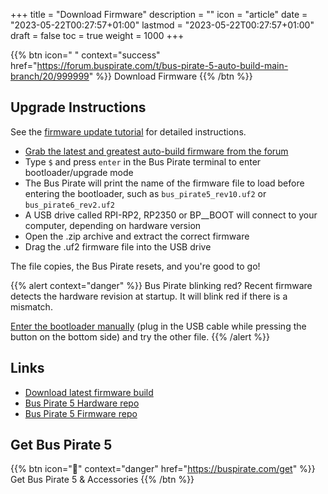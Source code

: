 +++
title = "Download Firmware"
description = ""
icon = "article"
date = "2023-05-22T00:27:57+01:00"
lastmod = "2023-05-22T00:27:57+01:00"
draft = false
toc = true
weight = 1000
+++

{{% btn icon=" " context="success" href="https://forum.buspirate.com/t/bus-pirate-5-auto-build-main-branch/20/999999" %}}
Download Firmware
{{% /btn %}}

## Upgrade Instructions

See the [firmware update tutorial](https://firmware.buspirate.com/tutorial-basics/firmware-update) for detailed instructions.

- [Grab the latest and greatest auto-build firmware from the forum](https://forum.buspirate.com/t/bus-pirate-5-auto-build-main-branch/20/999999)
- Type `$` and press `enter` in the Bus Pirate terminal to enter bootloader/upgrade mode
- The Bus Pirate will print the name of the firmware file to load before entering the bootloader, such as `bus_pirate5_rev10.uf2` or `bus_pirate6_rev2.uf2`
- A USB drive called RPI-RP2, RP2350 or BP__BOOT will connect to your computer, depending on hardware version
- Open the .zip archive and extract the correct firmware
- Drag the .uf2 firmware file into the USB drive

The file copies, the Bus Pirate resets, and you're good to go!

{{% alert context="danger" %}}
Bus Pirate blinking red? Recent firmware detects the hardware revision at startup. It will blink red if there is a mismatch.

[Enter the bootloader manually](https://firmware.buspirate.com/tutorial-basics/firmware-update#manually) (plug in the USB cable while pressing the button on the bottom side) and try the other file.
{{% /alert %}}

## Links

- [Download latest firmware build](https://forum.buspirate.com/t/bus-pirate-5-auto-build-main-branch/20/99999)
- [Bus Pirate 5 Hardware repo](https://github.com/DangerousPrototypes/BusPirate5-hardware)
- [Bus Pirate 5 Firmware repo](https://github.com/DangerousPrototypes/BusPirate5-firmware)

## Get Bus Pirate 5

{{% btn icon="🛒" context="danger" href="https://buspirate.com/get" %}}
Get Bus Pirate 5 & Accessories
{{% /btn %}}
